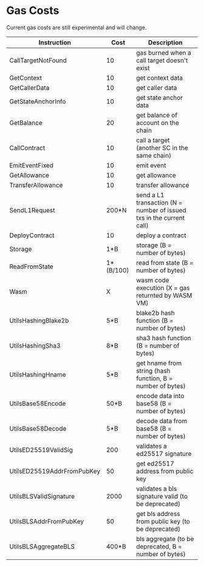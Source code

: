 # Gas Costs

Current gas costs are still experimental and will change.

| Instruction                | Cost      | Description                                                          |
| -------------------------- |-----------| -------------------------------------------------------------------- |
| CallTargetNotFound         | 10        | gas burned when a call target doesn't exist                          |
| GetContext                 | 10        | get context data                                                     |
| GetCallerData              | 10        | get caller data                                                      |
| GetStateAnchorInfo         | 10        | get state anchor data                                                |
| GetBalance                 | 20        | get balance of account on the chain                                  |
| CallContract               | 10        | call a target (another SC in the same chain)                         |
| EmitEventFixed             | 10        | emit event                                                           |
| GetAllowance               | 10        | get allowance                                                        |
| TransferAllowance          | 10        | transfer allowance                                                   |
| SendL1Request              | 200*N     | send a L1 transaction (N = number of issued txs in the current call) |
| DeployContract             | 10        | deploy a contract                                                    |
| Storage                    | 1*B       | storage (B = number of bytes)                                        |
| ReadFromState              | 1*(B/100) | read from state (B = number of bytes)                                |
| Wasm                       | X         | wasm code execution (X = gas returnted by WASM VM)                   |
| UtilsHashingBlake2b        | 5*B       | blake2b hash function (B = number of bytes)                          |
| UtilsHashingSha3           | 8*B       | sha3 hash function (B = number of bytes)                             |
| UtilsHashingHname          | 5*B       | get hname from string (hash function, B = number of bytes)           |
| UtilsBase58Encode          | 50*B      | encode data into base58 (B = number of bytes)                        |
| UtilsBase58Decode          | 5*B       | decode data from base58 (B = number of bytes)                        |
| UtilsED25519ValidSig       | 200       | validates a ed25517 signature                                        |
| UtilsED25519AddrFromPubKey | 50        | get ed25517 address from public key                                  |
| UtilsBLSValidSignature     | 2000      | validates a bls signature valid (to be deprecated)                   |
| UtilsBLSAddrFromPubKey     | 50        | get bls address from public key (to be deprecated)                   |
| UtilsBLSAggregateBLS       | 400*B     | bls aggregate (to be deprecated, B = number of bytes)                |
